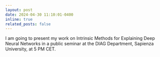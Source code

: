 ```yaml
---
layout: post
date: 2024-04-30 11:10:01-0400
inline: true
related_posts: false
---
```


I am going to present my work on Intrinsic Methods for Explaining Deep Neural Networks in a public seminar at the DIAG Department, Sapienza University, at 5 PM CET.  
